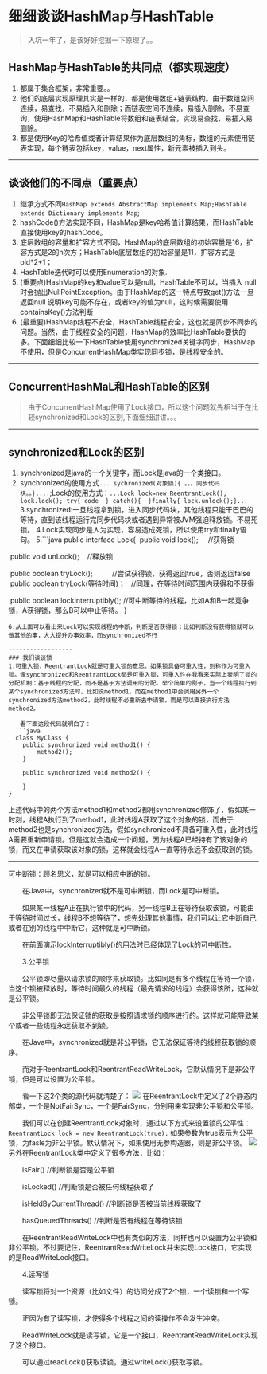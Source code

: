 # 细细谈谈HashMap与HashTable
> 入坑一年了，是该好好挖掘一下原理了。。
## HashMap与HashTable的共同点（都实现速度）
1. 都属于集合框架，非常重要。。
2. 他们的底层实现原理其实是一样的，都是使用数组+链表结构。由于数组空间连续，易查找，不易插入和删除；而链表空间不连续，易插入删除，不易查询，使用HashMap和HashTable将数组和链表结合，实现易查找，易插入易删除。
3. 都是使用Key的哈希值或者计算结果作为底层数组的角标，数组的元素使用链表实现，每个链表包括key，value，next属性，新元素被插入到头。

------------------
## 谈谈他们的不同点（重要点）
1. 继承方式不同`HashMap extends AbstractMap implements Map;HashTable extends Dictionary implements Map`;
2. hashCode()方法实现不同，HashMap是key哈希值计算结果，而HashTable直接使用key的hashCode。
3. 底层数组的容量和扩容方式不同，HashMap的底层数组的初始容量是16，扩容方式是2的n次方；HashTable底层数组的初始容量是11，扩容方式是old*2+1；
4. HashTable迭代时可以使用Enumeration的对象.
5. (重要点)HashMap的key和value可以是null，HashTable不可以，当插入 null时会抛出NullPointException。由于HashMap的这一特点导致get()方法一旦返回null
说明key可能不存在，或者key的值为null，这时候需要使用containsKey()方法判断
6. (最重要)HashMap线程不安全，HashTable线程安全，这也就是同步不同步的问题。当然，由于线程安全的问题，HashMap的效率比HashTable要快的多。下面细细比较一下HashTable使用synchronized关键字同步，HashMap不使用，但是ConcurrentHashMap类实现同步锁，是线程安全的。
-----------------------
## ConcurrentHashMaL和HashTable的区别
> 由于ConcurrentHashMap使用了Lock接口，所以这个问题就先相当于在比较synchronized和Lock的区别,下面细细讲讲。。。
----------
## synchronized和Lock的区别
1. synchronized是java的一个关键字，而Lock是java的一个类接口。
2. synchronized的使用方式`... sychronized(对象锁){ 。。。同步代码块。。}....`;Lock的使用方式：`...Lock lock=new ReentrantLock(); lock.lock();
try{ code  } catch(){  }finally{ lock.unlock();}...`
3.synchronized:一旦线程拿到锁，进入同步代码块，其他线程只能干巴巴的等待，直到该线程运行完同步代码块或者遇到异常被JVM强迫释放锁。不易死锁。
4.Lock实现同步是人为实现，容易造成死锁，所以使用try和finally语句。
5.```java
public interface Lock{
  public void lock();     //获得锁
  
  public void unLock();    //释放锁
  
  public boolean tryLock();          //尝试获得锁，获得返回true，否则返回false
  public boolean tryLock(等待时间)；   //同理，在等待时间范围内获得和不获得

  public boolean lockInterruptibly();  //可中断等待的线程，比如A和B一起竞争锁，A获得锁，那么B可以中止等待。
}
```
6.从上面可以看出来Lock可以实现线程的中断，判断是否获得锁；比如判断没有获得锁就可以做其他的事，大大提升办事效率，而synchronized不行

------------------
### 我们谈谈锁
1.可重入锁，ReentrantLock就是可重入锁的意思。如果锁具备可重入性，则称作为可重入锁。像synchronized和ReentrantLock都是可重入锁，可重入性在我看来实际上表明了锁的分配机制：基于线程的分配，而不是基于方法调用的分配。举个简单的例子，当一个线程执行到某个synchronized方法时，比如说method1，而在method1中会调用另外一个synchronized方法method2，此时线程不必重新去申请锁，而是可以直接执行方法method2。

　　看下面这段代码就明白了：
  ```java
  class MyClass {
    public synchronized void method1() {
        method2();
    }
     
    public synchronized void method2() {
         
    }
}
  ```
  上述代码中的两个方法method1和method2都用synchronized修饰了，假如某一时刻，线程A执行到了method1，此时线程A获取了这个对象的锁，而由于method2也是synchronized方法，假如synchronized不具备可重入性，此时线程A需要重新申请锁。但是这就会造成一个问题，因为线程A已经持有了该对象的锁，而又在申请获取该对象的锁，这样就会线程A一直等待永远不会获取到的锁。
  
  ------------------
可中断锁：顾名思义，就是可以相应中断的锁。

　　在Java中，synchronized就不是可中断锁，而Lock是可中断锁。

　　如果某一线程A正在执行锁中的代码，另一线程B正在等待获取该锁，可能由于等待时间过长，线程B不想等待了，想先处理其他事情，我们可以让它中断自己或者在别的线程中中断它，这种就是可中断锁。

　　在前面演示lockInterruptibly()的用法时已经体现了Lock的可中断性。

　　3.公平锁

　　公平锁即尽量以请求锁的顺序来获取锁。比如同是有多个线程在等待一个锁，当这个锁被释放时，等待时间最久的线程（最先请求的线程）会获得该所，这种就是公平锁。

　　非公平锁即无法保证锁的获取是按照请求锁的顺序进行的。这样就可能导致某个或者一些线程永远获取不到锁。

　　在Java中，synchronized就是非公平锁，它无法保证等待的线程获取锁的顺序。

　　而对于ReentrantLock和ReentrantReadWriteLock，它默认情况下是非公平锁，但是可以设置为公平锁。

　　看一下这2个类的源代码就清楚了：
  ![](https://images0.cnblogs.com/i/288799/201408/201642145495232.jpg)
  在ReentrantLock中定义了2个静态内部类，一个是NotFairSync，一个是FairSync，分别用来实现非公平锁和公平锁。

　　我们可以在创建ReentrantLock对象时，通过以下方式来设置锁的公平性：
  `ReentrantLock lock = new ReentrantLock(true);`
  如果参数为true表示为公平锁，为fasle为非公平锁。默认情况下，如果使用无参构造器，则是非公平锁。
  ![](https://images0.cnblogs.com/i/288799/201408/201646038317744.jpg)
  　另外在ReentrantLock类中定义了很多方法，比如：

　　isFair()        //判断锁是否是公平锁

　　isLocked()    //判断锁是否被任何线程获取了

　　isHeldByCurrentThread()   //判断锁是否被当前线程获取了

　　hasQueuedThreads()   //判断是否有线程在等待该锁

　　在ReentrantReadWriteLock中也有类似的方法，同样也可以设置为公平锁和非公平锁。不过要记住，ReentrantReadWriteLock并未实现Lock接口，它实现的是ReadWriteLock接口。

　　4.读写锁

　　读写锁将对一个资源（比如文件）的访问分成了2个锁，一个读锁和一个写锁。

　　正因为有了读写锁，才使得多个线程之间的读操作不会发生冲突。

　　ReadWriteLock就是读写锁，它是一个接口，ReentrantReadWriteLock实现了这个接口。

　　可以通过readLock()获取读锁，通过writeLock()获取写锁。

